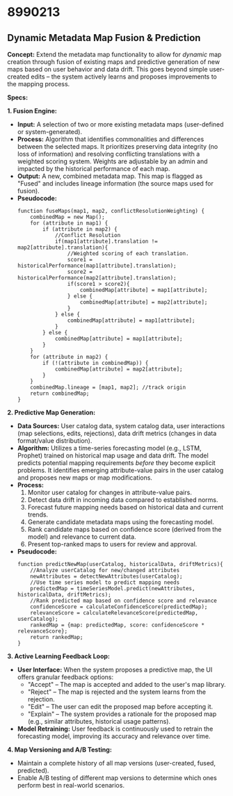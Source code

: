 # 8990213

## Dynamic Metadata Map Fusion & Prediction

**Concept:** Extend the metadata map functionality to allow for *dynamic* map creation through fusion of existing maps and predictive generation of new maps based on user behavior and data drift. This goes beyond simple user-created edits – the system actively learns and proposes improvements to the mapping process.

**Specs:**

**1. Fusion Engine:**

*   **Input:** A selection of two or more existing metadata maps (user-defined or system-generated).
*   **Process:** Algorithm that identifies commonalities and differences between the selected maps.  It prioritizes preserving data integrity (no loss of information) and resolving conflicting translations with a weighted scoring system. Weights are adjustable by an admin and impacted by the historical performance of each map.
*   **Output:** A new, combined metadata map. This map is flagged as "Fused" and includes lineage information (the source maps used for fusion).
*   **Pseudocode:**
    ```
    function fuseMaps(map1, map2, conflictResolutionWeighting) {
        combinedMap = new Map();
        for (attribute in map1) {
            if (attribute in map2) {
                //Conflict Resolution
                if(map1[attribute].translation != map2[attribute].translation){
                    //Weighted scoring of each translation.
                    score1 = historicalPerformance(map1[attribute].translation);
                    score2 = historicalPerformance(map2[attribute].translation);
                    if(score1 > score2){
                        combinedMap[attribute] = map1[attribute];
                    } else {
                        combinedMap[attribute] = map2[attribute];
                    }
                } else {
                    combinedMap[attribute] = map1[attribute];
                }
            } else {
                combinedMap[attribute] = map1[attribute];
            }
        }
        for (attribute in map2) {
            if (!(attribute in combinedMap)) {
                combinedMap[attribute] = map2[attribute];
            }
        }
        combinedMap.lineage = [map1, map2]; //track origin
        return combinedMap;
    }
    ```

**2. Predictive Map Generation:**

*   **Data Sources:**  User catalog data, system catalog data, user interactions (map selections, edits, rejections), data drift metrics (changes in data format/value distribution).
*   **Algorithm:**  Utilizes a time-series forecasting model (e.g., LSTM, Prophet) trained on historical map usage and data drift. The model predicts potential mapping requirements *before* they become explicit problems.  It identifies emerging attribute-value pairs in the user catalog and proposes new maps or map modifications.
*   **Process:**
    1.  Monitor user catalog for changes in attribute-value pairs.
    2.  Detect data drift in incoming data compared to established norms.
    3.  Forecast future mapping needs based on historical data and current trends.
    4.  Generate candidate metadata maps using the forecasting model.
    5.  Rank candidate maps based on confidence score (derived from the model) and relevance to current data.
    6.  Present top-ranked maps to users for review and approval.
*   **Pseudocode:**
    ```
    function predictNewMap(userCatalog, historicalData, driftMetrics){
        //Analyze userCatalog for new/changed attributes
        newAttributes = detectNewAttributes(userCatalog);
        //Use time series model to predict mapping needs
        predictedMap = timeSeriesModel.predict(newAttributes, historicalData, driftMetrics);
        //Rank predicted map based on confidence score and relevance
        confidenceScore = calculateConfidenceScore(predictedMap);
        relevanceScore = calculateRelevanceScore(predictedMap, userCatalog);
        rankedMap = {map: predictedMap, score: confidenceScore * relevanceScore};
        return rankedMap;
    }
    ```

**3. Active Learning Feedback Loop:**

*   **User Interface:** When the system proposes a predictive map, the UI offers granular feedback options:
    *   "Accept" – The map is accepted and added to the user's map library.
    *   "Reject" – The map is rejected and the system learns from the rejection.
    *   "Edit" – The user can edit the proposed map before accepting it.
    *   "Explain" – The system provides a rationale for the proposed map (e.g., similar attributes, historical usage patterns).
*   **Model Retraining:** User feedback is continuously used to retrain the forecasting model, improving its accuracy and relevance over time.

**4. Map Versioning and A/B Testing:**

*   Maintain a complete history of all map versions (user-created, fused, predicted).
*   Enable A/B testing of different map versions to determine which ones perform best in real-world scenarios.